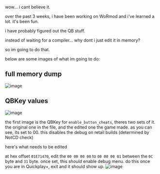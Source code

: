 wow... i cant believe it. 

over the past 3 weeks, i have been working on WoRmod and i've learned a lot. it's been fun.

i have probably figured out the QB stuff.

instead of waiting for a compiler... why dont i just edit it in memory?

so im going to do that.

below are some images of what im going to do:

full memory dump
---
![image](https://github.com/JamesIsWack/WoRmod/assets/94473358/2184cb52-0447-4af3-afe6-ee4980602b06)

QBKey values
---
![image](https://github.com/JamesIsWack/WoRmod/assets/94473358/d2febe83-eccd-49e1-92ce-de13b17c7a81)

the first image is the QBKey for `enable_button_cheats`, theres two sets of it. the original one in the file, and the edited one the game made. as you can see, its set to 00. this disables the debug on retail builds (determined by NotCD check)

here's what needs to be edited

at hex offset `01E71470`, edit the `00 00 00 00` to `00 00 00 01` between the `0C` byte and `31` byte. once set, this *should* enable debug menu. do this once you are in Quickplay+, exit and it should show up.
![image](https://github.com/JamesIsWack/WoRmod/assets/94473358/dadf3fe1-c029-43a1-805f-9fbabb11b79b)
